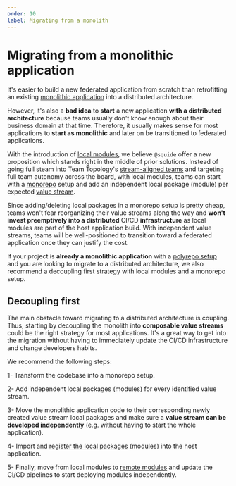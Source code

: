 ```yaml
---
order: 10
label: Migrating from a monolith
---
```


# Migrating from a monolithic application

It's easier to build a new federated application from scratch than retrofitting an existing [monolithic application](https://en.wikipedia.org/wiki/Monolithic_application) into a distributed architecture. 

However, it's also a **bad idea** to **start** a new application **with a distributed architecture** because teams usually don't know enough about their business domain at that time. Therefore, it usually makes sense for most applications to **start as monolithic** and later on be transitioned to federated applications.

With the introduction of [local modules](/references/registration/registerLocalModules.md), we believe `@squide` offer a new proposition which stands right in the middle of prior solutions. Instead of going full steam into Team Topology's [stream-aligned teams](https://www.shortform.com/blog/stream-aligned-teams/) and targeting full team autonomy across the board, with local modules, teams can start with a [monorepo](https://en.wikipedia.org/wiki/Monorepo) setup and add an independent local package (module) per expected [value stream](https://en.wikipedia.org/wiki/Value_stream).

Since adding/deleting local packages in a monorepo setup is pretty cheap, teams won't fear reorganizing their value streams along the way and **won't invest preemptively into a distributed** CI/CD **infrastructure** as local modules are part of the host application build. With independent value streams, teams will be well-positioned to transition toward a federated application once they can justify the cost.

If your project is **already a monolithic application** with a [polyrepo setup](https://github.com/joelparkerhenderson/monorepo-vs-polyrepo#what-is-polyrepo) and you are looking to migrate to a distributed architecture, we also recommend a decoupling first strategy with local modules and a monorepo setup.

## Decoupling first

The main obstacle toward migrating to a distributed architecture is coupling. Thus, starting by decoupling the monolith into **composable value streams** could be the right strategy for most applications. It's a great way to get into the migration without having to immediately update the CI/CD infrastructure and change developers habits.

We recommend the following steps:

1- Transform the codebase into a monorepo setup.

2- Add independent local packages (modules) for every identified value stream.

3- Move the monolithic application code to their corresponding newly created value stream local packages and make sure a **value stream can be developed independently** (e.g. without having to start the whole application).

4- Import and [register the local packages](/references/registration/registerLocalModules.md) (modules) into the host application.

5- Finally, move from local modules to [remote modules](/references/registration/registerRemoteModules.md) and update the CI/CD pipelines to start deploying modules independently.
